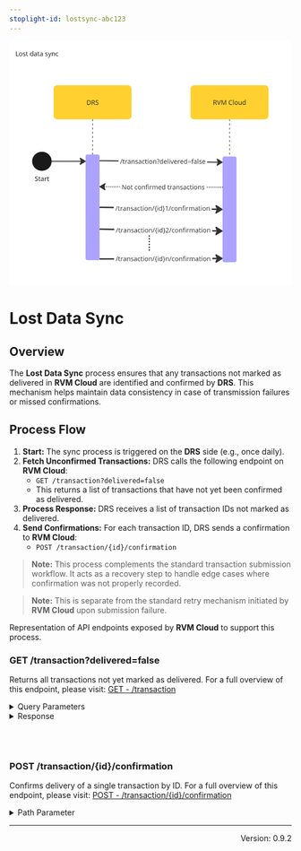 ```yaml
---
stoplight-id: lostsync-abc123
---
```


![LostDataSync.png](../../assets/images/LostDataSync.png)

# Lost Data Sync

## Overview

The **Lost Data Sync** process ensures that any transactions not marked as delivered in **RVM Cloud** are identified and confirmed by **DRS**. This mechanism helps maintain data consistency in case of transmission failures or missed confirmations.

## Process Flow

1. **Start:** The sync process is triggered on the **DRS** side (e.g., once daily).
2. **Fetch Unconfirmed Transactions:** DRS calls the following endpoint on **RVM Cloud**:
   - `GET /transaction?delivered=false`
   - This returns a list of transactions that have not yet been confirmed as delivered.
3. **Process Response:** DRS receives a list of transaction IDs not marked as delivered.
4. **Send Confirmations:** For each transaction ID, DRS sends a confirmation to **RVM Cloud**:
   - `POST /transaction/{id}/confirmation`

> **Note:** This process complements the standard transaction submission workflow. It acts as a recovery step to handle edge cases where confirmation was not properly recorded.

> **Note:** This is separate from the standard retry mechanism initiated by **RVM Cloud** upon submission failure.

<!--
type: tab
title: RVM
-->

Representation of API endpoints exposed by **RVM Cloud** to support this process.

### GET /transaction?delivered=false

Returns all transactions not yet marked as delivered.
For a full overview of this endpoint, please visit: [GET - /transaction](https://kaucja.stoplight.io/docs/rvm-api/9jlaedwrqzo5n-get-all-transactions)

<details>
<summary>Query Parameters</summary>

```yaml
delivered:
  type: boolean
  description: Filter to only return transactions that are not marked as delivered.
```

</details>

<details>
<summary>Response</summary>

```yaml jsonSchema
  $ref: '../../rvm-openapi.yaml#/components/schemas/PaginatedTransaction'
```

</details>

<br><br>

### POST /transaction/{id}/confirmation

Confirms delivery of a single transaction by ID.
For a full overview of this endpoint, please visit: [POST - /transaction/{id}/confirmation](https://kaucja.stoplight.io/docs/rvm-api/sw1i2ci6d2hgr-transaction-confirmation)

<details>
<summary>Path Parameter</summary>

```yaml
id:
  type: string
  description: Unique identifier of the transaction.
```

</details>

<!-- type: tab-end -->

---
<div style="text-align: right"> Version: 0.9.2</div>
